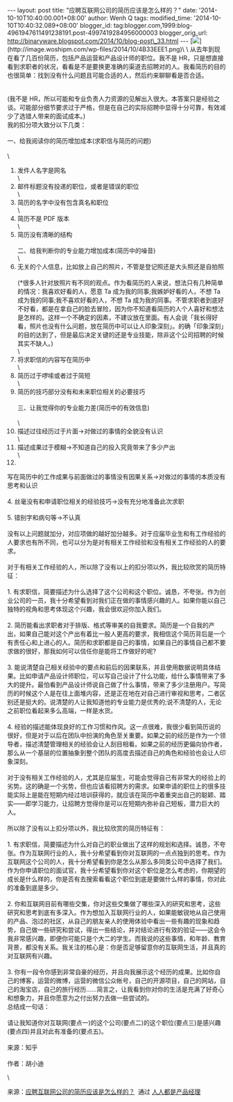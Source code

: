 --- layout: post title: "应聘互联网公司的简历应该是怎么样的？" date:
'2014-10-10T10:40:00.001+08:00' author: Wenh Q tags: modified\_time:
'2014-10-10T10:40:32.089+08:00' blogger\_id:
tag:blogger.com,1999:blog-4961947611491238191.post-4997419284956000003
blogger\_orig\_url:
http://binaryware.blogspot.com/2014/10/blog-post\_33.html ---
[![](https://images-blogger-opensocial.googleusercontent.com/gadgets/proxy?url=http%3A%2F%2Fimage.woshipm.com%2Fwp-files%2F2014%2F10%2F4B33EEE1-828x1024.png&container=blogger&gadget=a&rewriteMime=image%2F*)](http://image.woshipm.com/wp-files/2014/10/4B33EEE1.png)\
\
从去年到现在看了几百份简历，包括产品运营和产品设计师的职位。我不是
HR，只是想直接看到求职者的状况，看看是不是要换更准确的渠道去招聘对的人。我看简历的目的也很简单：找到没有什么问题且可能合适的人，然后约来聊聊看是否合适。\
\
\
(我不是
HR，所以可能和专业负责人力资源的见解出入很大。本答案只是经验之谈。可能部分细节要求过于严格，但是在自己的实际招聘中显得十分可靠，有效减少了选错人带来的面试成本。)\
我的扣分项大致分以下几类：\
\
一、给我阅读你的简历增加成本(求职信与简历的问题)\
\
\
1. 发件人名字是网名\
\
2. 邮件标题没有投递的职位，或者是错误的职位\
\
3. 简历的名字中没有包含真名和职位\
\
4. 简历不是 PDF 版本\
\
5. 简历没有清晰的结构\
\
二、给我判断你的专业能力增加成本(简历中的噪音)\
\
1. 无关的个人信息，比如放上自己的照片，不管是登记照还是大头照还是自拍照\
\
(\*很多人针对放照片有不同的观点。作为看简历的人来说，想法只有几种简单的情况：我喜欢好看的人，愿意
Ta 成为我的同事;我嫉妒好看的人，不想 Ta
成为我的同事;我不喜欢好看的人，不想 Ta
成为我的同事。不管求职者到底好不好看，都是在拿自己的脸去冒险，因为你不知道看简历的人个人喜好和想法是怎样的。这样一个不确定的因素，不建议放在里面。有人会说「我长得好看，照片也没有什么问题，放在简历中可以让人印象深刻」。的确「印象深刻」的目的达到了，但是最后决定关键的还是专业技能，除非这个公司招聘的时候其实不缺人。)\
\
2. 将求职信的内容写在简历中\
\
3. 简历过于啰嗦或者过于简短\
\
4. 简历的技巧部分没有和未来职位相关的必要技巧\
\
三、让我觉得你的专业能力差(简历中的有效信息)\
\
\
1. 描述过往经历过于片面→对做过的事情的全貌没有认识\
\
2. 描述成果过于模糊→不知道自己的投入究竟带来了多少产出\
\
3.
写在简历中的工作成果与前面做过的事情没有因果关系→对做过的事情的本质没有思考和认识\
\
4. 丝毫没有和申请职位相关的经验技巧→没有充分地准备此次求职\
\
5. 错别字和病句等→不认真\
\
没有以上问题就加分，对应项做的越好加分越多。对于应届毕业生和有工作经验的人要求也有所不同，也可以分为是对有相关工作经验和没有相关工作经验的人的要求。\
\
对于有相关工作经验的人，所以除了没有以上的扣分项以外，我比较欣赏的简历特征：\
\
1.
有求职信，简要描述为什么选择了这个公司和这个职位。诚恳，不夸张。作为创业公司的一员，我十分希望看到对我们正在做的事情感兴趣的人。如果你能以自己独特的视角和思考体现这个兴趣，我会很欢迎你加入我们。\
\
2.
简历能看出求职者对于排版、格式等审美的自我要求。简历是一个自我的产出，如果自己能对这个产出有着比一般人更高的要求，我相信这个简历背后是一个有责任心和上进心的人。简历和求职都是自己的事情，如果自己的事情自己都不要求做的很好，那我如何可以信任你是能将工作做好的呢?\
\
3.
能说清楚自己相关经验中的要点和前后的因果联系，并且使用数据说明具体结果。比如申请产品设计师职位，可以写自己设计了什么功能，给什么事情带来了多大的提升。最怕看到产品设计师说自己做了什么事情，带来了多少注册用户。写简历的时候这个人是在往上面堆内容，还是正在地在对自己进行审视和思考，二者区别还是挺大的。说清楚的人让我知道他的专业能力是优秀的;说不清楚的人，无论之前职位看起来多么高端，一样是水货。\
\
4.
经验的描述能体现良好的工作习惯和作风。这一点很难，我很少看到简历说的很好，但是对于以后在团队中扮演的角色至关重要。如果之前的经历是作为一个领导者，描述清楚管理相关的经验会让人刮目相看。如果之前的经历更偏向协作者，那么从一个基层的位置抽象到整个团队的高度去描述自己的角色和经验也会让人印象深刻。\
\
对于没有相关工作经验的人，尤其是应届生，可能会觉得自己有非常大的经验上的劣势。这的确是一个劣势，但也应该看招聘方的需求。如果申请的职位上的很多技能实际上是能在短期内经过培训获得的，就应该在简历中着重突出自己的聪颖、踏实——即学习能力，让招聘方觉得你是可以在短期内弥补自己短板，潜力巨大的人。\
\
所以除了没有以上扣分项以外，我比较欣赏的简历特征有：\
\
1.
有求职信，简要描述为什么对自己的职业做出了这样的规划和选择。诚恳，不夸张。作为互联网行业的人，我十分希望看到你对互联网的一点点独到的思考。作为互联网这个公司的人，我十分希望看到你是怎么从那么多同类公司中选择了我们。作为你申请职位的面试官，我十分希望看到你对这个职位是怎么考虑的，你期望的成长是什么样的，你是否有去搜索看看这个职位到底是要做什么样的事情，你对此的准备到底是多少。\
\
2.
你和互联网目前有哪些交集，你对这些交集做了哪些深入的研究和思考，这些研究和思考到底有多深入。作为想加入互联网行业的人，如果能敏锐地从自己使用的产品、泡过的社区，从自己的朋友亲人的使用体验中看出一些有趣的现象和趋势，自己做一些研究和尝试，得出一些结论，并对结论进行有效的验证——这会令我非常感兴趣，即便你可能只是个大二的学生。而我说的这些事情，和年龄、教育背景，都没有关系。我关注的核心是：你是否足够留意你的互联网生活，并且真的对互联网有兴趣。\
\
3.
你有一段令你感到非常自豪的经历，并且向我展示这个经历的成果。比如你自己的博客，运营的微博，运营的微信公众帐号，自己的开源项目，自己的网站，自己的淘宝店，自己的旅行经历……简言之，让我看到你对你的生活是充满了好奇心和想象力，并且你愿意为之付出努力去做一些尝试的。\
总结成一句话：\
\
请让我知道你对互联网(要点一)的这个公司(要点二)的这个职位(要点三)是感兴趣(要点四)并且对此有准备的(要点五)。\
\
来源：知乎\
\
作者：胡小迪
<div>

\

</div>

<div>

来源：[应聘互联网公司的简历应该是怎么样的？](http://www.woshipm.com/zhichang/110623.html)  通过 [人人都是产品经理](http://www.woshipm.com/)

</div>
